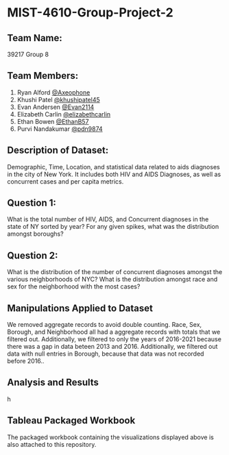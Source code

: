# MIST-4610-Group-Project-2

## Team Name:
39217 Group 8

## Team Members:
1. Ryan Alford [@Axeophone](https://github.com/Axeophone)
2. Khushi Patel [@khushipatel45](https://github.com/khushipatel45)
3. Evan Andersen [@Evan2114](https://github.com/Evan2114)
4. Elizabeth Carlin [@elizabethcarlin](https://github.com/elizabethcarlin)
5. Ethan Bowen [@EthanB57](https://github.com/EthanB57)
6. Purvi Nandakumar [@pdn9874](https://github.com/pdn9874)

## Description of Dataset:
Demographic, Time, Location, and statistical data related to aids diagnoses in the city of New York. It includes both HIV and AIDS Diagnoses, as well as concurrent cases and per capita metrics. 


## Question 1:
What is the total number of HIV, AIDS, and Concurrent diagnoses in the state of NY sorted by year? For any given spikes, what was the distribution amongst boroughs?



## Question 2:
What is the distribution of the number of concurrent diagnoses amongst the various neighborhoods of NYC? What is the distribution amongst race and sex for the neighborhood with the most cases?


## Manipulations Applied to Dataset
We removed aggregate records to avoid double counting. Race, Sex, Borough, and Neighborhood all had a aggregate records with totals that we filtered out. Additionally, we filtered to only the years of 2016-2021 because there was a gap in data beteen 2013 and 2016. Additionally, we filtered out data with null entries in Borough, because that data was not recorded before 2016.. 


## Analysis and Results
h


## Tableau Packaged Workbook
The packaged workbook containing the visualizations displayed above is also attached to this repository.
